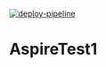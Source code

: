 [![deploy-pipeline](https://github.com/tommysor/AspireTest1/actions/workflows/deploy-production.yml/badge.svg)](https://github.com/tommysor/AspireTest1/actions/workflows/deploy-production.yml)

# AspireTest1
